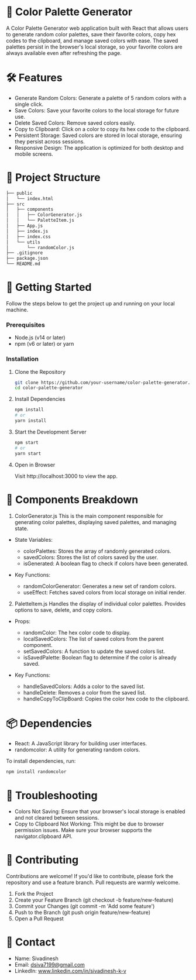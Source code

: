 # 🎨 Color Palette Generator

A Color Palette Generator web application built with React that allows users to generate random color palettes, save their favorite colors, copy hex codes to the clipboard, and manage saved colors with ease. The saved palettes persist in the browser's local storage, so your favorite colors are always available even after refreshing the page.

# 🛠️ Features
- Generate Random Colors: Generate a palette of 5 random colors with a single click.
- Save Colors: Save your favorite colors to the local storage for future use.
- Delete Saved Colors: Remove saved colors easily.
- Copy to Clipboard: Click on a color to copy its hex code to the clipboard.
- Persistent Storage: Saved colors are stored in local storage, ensuring they persist across sessions.
- Responsive Design: The application is optimized for both desktop and mobile screens.

# 📂 Project Structure
  ```bash 
  ├── public
  │   └── index.html
  ├── src
  │   ├── components
  │   │   ├── ColorGenerator.js
  │   │   └── PaletteItem.js
  │   ├── App.js
  │   ├── index.js
  │   ├── index.css
  │   └── utils
  │       └── randomColor.js
  ├── .gitignore
  ├── package.json
  └── README.md
  ```

# 🚀 Getting Started
Follow the steps below to get the project up and running on your local machine.

### Prerequisites
- Node.js (v14 or later)
- npm (v6 or later) or yarn

### Installation
1. Clone the Repository

    ```bash
    git clone https://github.com/your-username/color-palette-generator.git
    cd color-palette-generator
    ```
2. Install Dependencies

    ```bash
    npm install
    # or
    yarn install
    ```
3. Start the Development Server

   ```bash
   npm start
   # or
   yarn start
   ```

4. Open in Browser

    Visit http://localhost:3000 to view the app.


# 🧩 Components Breakdown

1. ColorGenerator.js
  This is the main component responsible for generating color palettes, displaying saved palettes, and managing state.

- State Variables:

  - colorPalettes: Stores the array of randomly generated colors.
  - savedColors: Stores the list of colors saved by the user.
  - isGenerated: A boolean flag to check if colors have been generated.

- Key Functions:

  - randomColorGenerator: Generates a new set of random colors.
  - useEffect: Fetches saved colors from local storage on initial render.


2. PaletteItem.js
Handles the display of individual color palettes. Provides options to save, delete, and copy colors.

- Props:

  - randomColor: The hex color code to display.
  - localSavedColors: The list of saved colors from the parent component.
  - setSavedColors: A function to update the saved colors list.
  - isSavedPalette: Boolean flag to determine if the color is already saved.

- Key Functions:

  - handleSavedColors: Adds a color to the saved list.
  - handleDelete: Removes a color from the saved list.
  - handleCopyToClipBoard: Copies the color hex code to the clipboard.


# 📦 Dependencies
- React: A JavaScript library for building user interfaces.
- randomcolor: A utility for generating random colors.

To install dependencies, run:

  ```bash
  npm install randomcolor
  ```
# 🐞 Troubleshooting
- Colors Not Saving: Ensure that your browser's local storage is enabled and not cleared between sessions.
- Copy to Clipboard Not Working: This might be due to browser permission issues. Make sure your browser supports the navigator.clipboard API.

# 🤝 Contributing
Contributions are welcome! If you'd like to contribute, please fork the repository and use a feature branch. Pull requests are warmly welcome.

1. Fork the Project
2. Create your Feature Branch (git checkout -b feature/new-feature)
3. Commit your Changes (git commit -m 'Add some feature')
4. Push to the Branch (git push origin feature/new-feature)
5. Open a Pull Request


# 📧 Contact
- Name: Sivadinesh
- Email: dsiva7199@gmail.com
- LinkedIn: www.linkedin.com/in/sivadinesh-k-v
